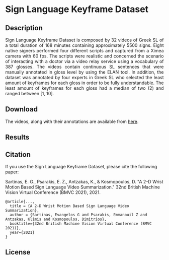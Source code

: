 # Sign Language Keyframe Dataset

## Description

<p align="justify">
Sign Language Keyframe Dataset is composed by 32 videos of Greek SL of a total duration of 168 minutes containing approximately 5500 signs. Eight native signers performed four different scripts and captured from a Ximea camera with 60 fps. The scripts were realistic and concerned the scenario of interacting with a doctor via a video relay service using a vocabulary of 387 glosses. The videos contain continuous SL sentences that were manually annotated in gloss level by using the ELAN tool. In addition, the dataset was annotated by four experts in Greek SL who selected the least amount of keyframes for each gloss in order to be fully understandable. The least amount of keyframes for each gloss had a median of two (2) and ranged between [1, 10]. 
</p>

## Download

The videos, along with their annotations are available from [here](https://drive.google.com/drive/folders/13jYEfc1_3Mf7dfyS7T7-kGN4hHAHN4O3?usp=sharing).

## Results

## Citation

If you use the Sign Language Keyframe Dataset, please cite the following paper:

Sartinas, E. G., Psarakis, E. Z., Antzakas, K., & Kosmopoulos, D. "A 2-D Wrist Motion Based Sign Language Video Summarization." 32nd British Machine Vision Virtual Conference (BMVC 2021), 2021.

```
@article{...,
  title = {A 2-D Wrist Motion Based Sign Language Video Summarization},
  author = {Sartinas, Evangelos G and Psarakis, Emmanouil Z and Antzakas, Klimis and Kosmopoulos, Dimitrios},
  booktitle={32nd British Machine Vision Virtual Conference (BMVC 2021)},
  year={2021}
}
```

## License

​	
